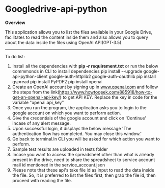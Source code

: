 # Googledrive-api-python

**Overview** 

This application allows you to list the files available in your Google Drive, facilitates to read the content inside them and also allows you to query about the data inside the files using OpenAI API(GPT-3.5)

---------------------------------------------------------------------------------------------------------------------------------------------------------------------

To do list:

1. Install all the dependencies with **pip -r requirement.txt** or run the below commmonds in CLI to install dependencies
    pip install --upgrade google-api-python-client google-auth-httplib2 google-auth-oauthlib
    pip install gspread
    pip install PyPDF2
    pip install openai
2. Create an OpenAI account by signing up in www.openai.com and follow the steps from the link(https://www.howtogeek.com/885918/how-to-get-an-openai-api-key/) to get API KEY. Replace the key in code for the variable "openai.api_key"
3. Once you run the program, the application asks you to login to the google account on which you want to perform action. 
4. Give the credentials of the google account and click on 'Continue' incase of any alert message.
5. Upon successful login, it displays the below message 'The authentication flow has completed. You may close this window.'
6. Go back to terminal.In CLI you will be asked for which action you want to perform.
7. Sample test results are uploaded in tests folder
8. Incase you want to access the spreadsheet other than what is already present in the drive, need to share the spreadsheet to service account mail id mentioned in the service_account.json
9. Please note that these api's take file id as input to read the data inside the file. So, it is preferred to list the files first, then grab the file id, then proceed with reading the file. 


